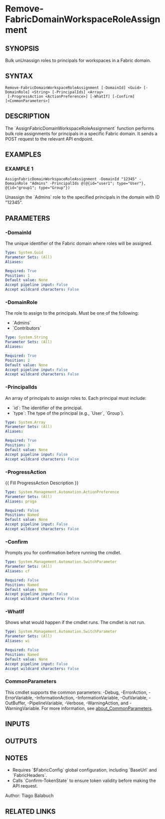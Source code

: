 ﻿---
external help file: FabricTools-help.xml
Module Name: FabricTools
online version: https://learn.microsoft.com/en-us/rest/api/fabric/eventhouse/items/list-eventhouses?tabs=HTTP
schema: 2.0.0
---

# Remove-FabricDomainWorkspaceRoleAssignment

## SYNOPSIS
Bulk unUnassign roles to principals for workspaces in a Fabric domain.

## SYNTAX

```
Remove-FabricDomainWorkspaceRoleAssignment [-DomainId] <Guid> [-DomainRole] <String> [-PrincipalIds] <Array>
 [-ProgressAction <ActionPreference>] [-WhatIf] [-Confirm] [<CommonParameters>]
```

## DESCRIPTION
The \`AssignFabricDomainWorkspaceRoleAssignment\` function performs bulk role assignments for principals in a specific Fabric domain.
It sends a POST request to the relevant API endpoint.

## EXAMPLES

### EXAMPLE 1
```
AssignFabricDomainWorkspaceRoleAssignment -DomainId "12345" -DomainRole "Admins" -PrincipalIds @(@{id="user1"; type="User"}, @{id="group1"; type="Group"})
```

Unassign the \`Admins\` role to the specified principals in the domain with ID "12345".

## PARAMETERS

### -DomainId
The unique identifier of the Fabric domain where roles will be assigned.

```yaml
Type: System.Guid
Parameter Sets: (All)
Aliases:

Required: True
Position: 1
Default value: None
Accept pipeline input: False
Accept wildcard characters: False
```

### -DomainRole
The role to assign to the principals.
Must be one of the following:
- \`Admins\`
- \`Contributors\`

```yaml
Type: System.String
Parameter Sets: (All)
Aliases:

Required: True
Position: 2
Default value: None
Accept pipeline input: False
Accept wildcard characters: False
```

### -PrincipalIds
An array of principals to assign roles to.
Each principal must include:
- \`id\`: The identifier of the principal.
- \`type\`: The type of the principal (e.g., \`User\`, \`Group\`).

```yaml
Type: System.Array
Parameter Sets: (All)
Aliases:

Required: True
Position: 3
Default value: None
Accept pipeline input: False
Accept wildcard characters: False
```

### -ProgressAction
{{ Fill ProgressAction Description }}

```yaml
Type: System.Management.Automation.ActionPreference
Parameter Sets: (All)
Aliases: proga

Required: False
Position: Named
Default value: None
Accept pipeline input: False
Accept wildcard characters: False
```

### -Confirm
Prompts you for confirmation before running the cmdlet.

```yaml
Type: System.Management.Automation.SwitchParameter
Parameter Sets: (All)
Aliases: cf

Required: False
Position: Named
Default value: None
Accept pipeline input: False
Accept wildcard characters: False
```

### -WhatIf
Shows what would happen if the cmdlet runs.
The cmdlet is not run.

```yaml
Type: System.Management.Automation.SwitchParameter
Parameter Sets: (All)
Aliases: wi

Required: False
Position: Named
Default value: None
Accept pipeline input: False
Accept wildcard characters: False
```

### CommonParameters
This cmdlet supports the common parameters: -Debug, -ErrorAction, -ErrorVariable, -InformationAction, -InformationVariable, -OutVariable, -OutBuffer, -PipelineVariable, -Verbose, -WarningAction, and -WarningVariable. For more information, see [about_CommonParameters](http://go.microsoft.com/fwlink/?LinkID=113216).

## INPUTS

## OUTPUTS

## NOTES
- Requires \`$FabricConfig\` global configuration, including \`BaseUrl\` and \`FabricHeaders\`.
- Calls \`Confirm-TokenState\` to ensure token validity before making the API request.

Author: Tiago Balabuch

## RELATED LINKS
